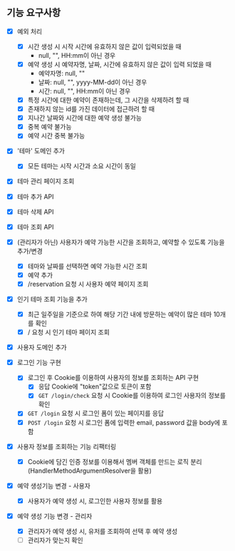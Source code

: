 ## 기능 요구사항
- [x] 예외 처리
  - [x] 시간 생성 시 시작 시간에 유효하지 않은 값이 입력되었을 때
    - null, "", HH:mm이 아닌 경우
  - [x] 예약 생성 시 예약자명, 날짜, 시간에 유효하지 않은 값이 입력 되었을 때
    - 예약자명: null, ""
    - 날짜: null, "", yyyy-MM-dd이 아닌 경우
    - 시간: null, "", HH:mm이 아닌 경우
  - [x] 특정 시간에 대한 예약이 존재하는데, 그 시간을 삭제하려 할 때
  - [x] 존재하지 않는 id를 가진 데이터에 접근하려 할 때
  - [x] 지나간 날짜와 시간에 대한 예약 생성 불가능
  - [x] 중복 예약 불가능
  - [x] 예약 시간 중복 불가능

- [x] '테마' 도메인 추가
  - [x] 모든 테마는 시작 시간과 소요 시간이 동일
- [x] 테마 관리 페이지 조회
- [x] 테마 추가 API
- [x] 테마 삭제 API
- [x] 테마 조회 API

- [x] (관리자가 아닌) 사용자가 예약 가능한 시간을 조회하고, 예약할 수 있도록 기능을 추가/변경
  - [x] 테마와 날짜를 선택하면 예약 가능한 시간 조회
  - [x] 예약 추가
  - [X] /reservation 요청 시 사용자 예약 페이지 조회
- [x] 인기 테마 조회 기능을 추가
  - [x] 최근 일주일을 기준으로 하여 해당 기간 내에 방문하는 예약이 많은 테마 10개를 확인
  - [x] / 요청 시 인기 테마 페이지 조회

- [x] 사용자 도메인 추가
- [x] 로그인 기능 구현
  - [x] 로그인 후 Cookie를 이용하여 사용자의 정보를 조회하는 API 구현
    - [x] 응답 Cookie에 "token"값으로 토큰이 포함
    - [x] `GET /login/check` 요청 시 Cookie를 이용하여 로그인 사용자의 정보를 확인
  - [x] `GET /login` 요청 시 로그인 폼이 있는 페이지를 응답
  - [x] `POST /login` 요청 시 로그인 폼에 입력한 email, password 값을 body에 포함
  
- [x] 사용자 정보를 조회하는 기능 리팩터링
  - [x] Cookie에 담긴 인증 정보를 이용해서 멤버 객체를 만드는 로직 분리(HandlerMethodArgumentResolver을 활용)
  
- [x] 예약 생성기능 변경 - 사용자
  - [x] 사용자가 예약 생성 시, 로그인한 사용자 정보를 활용

- [x] 예약 생성 기능 변경 - 관리자
  - [x] 관리자가 예약 생성 시, 유저를 조회하여 선택 후 예약 생성
  - [ ] 관리자가 맞는지 확인
